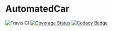 # AutomatedCar

![Travis CI](https://travis-ci.org/SzFMV2017-Tavasz/AutomatedCar.svg?branch=master) [![Coverage Status](https://coveralls.io/repos/github/SzFMV2017-Tavasz/AutomatedCar/badge.svg?branch=master)](https://coveralls.io/github/SzFMV2017-Tavasz/AutomatedCar?branch=master) [![Codacy Badge](https://api.codacy.com/project/badge/Grade/00b5d2f763b84a48b28fa65054341d6b)](https://www.codacy.com/app/pintergreg/AutomatedCar?utm_source=github.com&amp;utm_medium=referral&amp;utm_content=SzFMV2017-Tavasz/AutomatedCar&amp;utm_campaign=Badge_Grade)